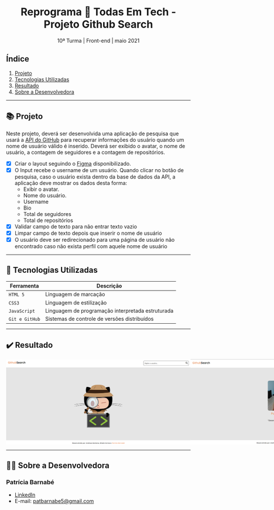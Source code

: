 <h1 align="center">Reprograma 💜 Todas Em Tech - Projeto Github Search</h1>

<p align="center">10ª Turma | Front-end | maio 2021 </p>

## Índice

1. [Projeto](#-projeto)
2. [Tecnologias Utilizadas](#robot-tecnologias-utilizadas)
3. [Resultado](#%EF%B8%8F-resultado)
4. [Sobre a Desenvolvedora](#-sobre-a-desenvolvedora)

---

## 📚 Projeto
Neste projeto, deverá ser desenvolvida uma aplicação de pesquisa que usará a [API do GitHub](https://docs.github.com/pt/rest) para recuperar informações do usuário quando um nome de usuário válido é inserido. Deverá ser exibido o avatar, o nome de usuário, a contagem de seguidores e a contagem de repositórios.

- [x] Criar o layout seguindo o [Figma](https://www.figma.com/file/UjuUSqwVpb7OtbWysQZffj/github-search?node-id=0%3A1) disponibilizado.
- [x] O Input recebe o username de um usuário. Quando clicar no botão de pesquisa, caso o usuário exista dentro da base de dados da API, a aplicação deve mostrar os dados desta forma: 
   - Exibir o avatar.
   - Nome do usuário.
   - Username
   - Bio
   - Total de seguidores
   - Total de repositórios
- [x] Validar campo de texto para não entrar texto vazio
- [x] Limpar campo de texto depois que inserir o nome de usuário
- [x] O usuário deve ser redirecionado para uma página de usuário não encontrado caso não exista perfil com aquele nome de usuário

---

## :robot: Tecnologias Utilizadas

| Ferramenta | Descrição |
| --- | --- |
| `HTML 5` | Linguagem de marcação |
| `CSS3` | Linguagem de estilização |
| `JavaScript` |  Linguagem de programação interpretada estruturada|
| `Git e GitHub` | Sistemas de controle de versões distribuídos|

---

## ✔️ Resultado
<div style="display: flex" align="center">
  <img align="center" alt="result1" src="./images/result1.png"><br><br>
  <img align="center" alt="result2" src="./images/result2.png"><br><br>
  <img align="center" alt="result3" src="./images/result3.png"><br><br>
  <img align="center" alt="result4" src="./images/result4.png"><br><br>

</div>

---

## 👩‍💻 Sobre a Desenvolvedora
### Patrícia Barnabé

- [LinkedIn](https://www.linkedin.com/in/patriciabarnabe)
- E-mail: patbarnabe5@gmail.com
